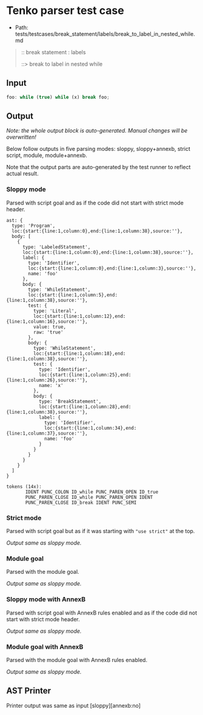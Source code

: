 # Tenko parser test case

- Path: tests/testcases/break_statement/labels/break_to_label_in_nested_while.md

> :: break statement : labels
>
> ::> break to label in nested while

## Input

`````js
foo: while (true) while (x) break foo;
`````

## Output

_Note: the whole output block is auto-generated. Manual changes will be overwritten!_

Below follow outputs in five parsing modes: sloppy, sloppy+annexb, strict script, module, module+annexb.

Note that the output parts are auto-generated by the test runner to reflect actual result.

### Sloppy mode

Parsed with script goal and as if the code did not start with strict mode header.

`````
ast: {
  type: 'Program',
  loc:{start:{line:1,column:0},end:{line:1,column:38},source:''},
  body: [
    {
      type: 'LabeledStatement',
      loc:{start:{line:1,column:0},end:{line:1,column:38},source:''},
      label: {
        type: 'Identifier',
        loc:{start:{line:1,column:0},end:{line:1,column:3},source:''},
        name: 'foo'
      },
      body: {
        type: 'WhileStatement',
        loc:{start:{line:1,column:5},end:{line:1,column:38},source:''},
        test: {
          type: 'Literal',
          loc:{start:{line:1,column:12},end:{line:1,column:16},source:''},
          value: true,
          raw: 'true'
        },
        body: {
          type: 'WhileStatement',
          loc:{start:{line:1,column:18},end:{line:1,column:38},source:''},
          test: {
            type: 'Identifier',
            loc:{start:{line:1,column:25},end:{line:1,column:26},source:''},
            name: 'x'
          },
          body: {
            type: 'BreakStatement',
            loc:{start:{line:1,column:28},end:{line:1,column:38},source:''},
            label: {
              type: 'Identifier',
              loc:{start:{line:1,column:34},end:{line:1,column:37},source:''},
              name: 'foo'
            }
          }
        }
      }
    }
  ]
}

tokens (14x):
       IDENT PUNC_COLON ID_while PUNC_PAREN_OPEN ID_true
       PUNC_PAREN_CLOSE ID_while PUNC_PAREN_OPEN IDENT
       PUNC_PAREN_CLOSE ID_break IDENT PUNC_SEMI
`````

### Strict mode

Parsed with script goal but as if it was starting with `"use strict"` at the top.

_Output same as sloppy mode._

### Module goal

Parsed with the module goal.

_Output same as sloppy mode._

### Sloppy mode with AnnexB

Parsed with script goal with AnnexB rules enabled and as if the code did not start with strict mode header.

_Output same as sloppy mode._

### Module goal with AnnexB

Parsed with the module goal with AnnexB rules enabled.

_Output same as sloppy mode._

## AST Printer

Printer output was same as input [sloppy][annexb:no]

